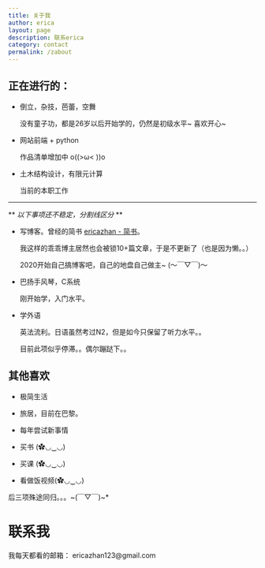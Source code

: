 ```yaml
---
title: 关于我
author: erica
layout: page
description: 联系erica
category: contact
permalink: /zabout
---
```


<h2>正在进行的： </h2>

   - 倒立，杂技，芭蕾，空舞

       没有童子功，都是26岁以后开始学的，仍然是初级水平~ 喜欢开心~

   - 网站前端 + python

        作品清单增加中 o((>ω< ))o

   - 土木结构设计，有限元计算

        当前的本职工作

***

** *以下事项还不稳定，分割线区分* **

- 写博客。曾经的简书 [ericazhan - 简书](https://www.jianshu.com/u/Yz1rGs)。

  我这样的乖乖博主居然也会被锁10+篇文章，于是不更新了（也是因为懒。。）

  2020开始自己搞博客吧，自己的地盘自己做主~ (～￣▽￣)～

- 巴扬手风琴，C系统

  刚开始学，入门水平。

- 学外语

  英法流利。日语虽然考过N2，但是如今只保留了听力水平。。

  目前此项似乎停滞。。偶尔蹦跶下。。
 

<h2> 其他喜欢 </h2>

- 极简生活

- 旅居，目前在巴黎。

- 每年尝试新事情

- 买书 (✿◡‿◡)

- 买课 (✿◡‿◡)

- 看做饭视频(✿◡‿◡) 

后三项殊途同归。。。~(￣▽￣)~*



<h1>联系我</h1>  

  <p>
    我每天都看的邮箱： ericazhan123@gmail.com
  </p>


